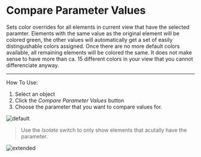 # Compare Parameter Values

Sets color overrides for all elements in current view that have the selected paramter. Elements with the same value as the original element will be colored green, the other values will automatically get a set of easily distingushable colors assigned. Once there are no more default colors available, all remaining elements will be colored the same. 
It does not make sense to have more than ca. 15 different colors in your view that you cannot differenciate anyway.

---

How To Use:
1. Select an object
2. Click the *Compare Parameter Values* button
3. Choose the parameter that you want to compare values for.

![default](https://media.giphy.com/media/pPAvAanKcbQp3te7FG/giphy.gif)

> Use the *Isolate* switch to only show elements that acutally have the parameter.

![extended](https://media.giphy.com/media/HIjW3s0oZNUSPXeVmH/giphy.gif)